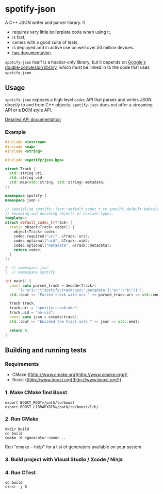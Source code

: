 spotify-json
============

A C++ JSON writer and parser library. It

* requires very little boilerplate code when using it,
* is fast,
* comes with a good suite of tests,
* is deployed and in active use on well over 50 million devices.
* [has documentation](doc/codec.md).

`spotify-json` itself is a header-only library, but it depends on
[Google's double-conversion library](https://github.com/google/double-conversion),
which must be linked in to the code that uses `spotify-json`.

Usage
-----

`spotify-json` exposes a high level `codec` API that parses and writes JSON
directly to and from C++ objects. `spotify-json` does not offer a streaming API
or a DOM style API.

[Detailed API documentation](doc/codec.md)

### Example

```cpp
#include <iostream>
#include <map>
#include <string>

#include <spotify/json.hpp>

struct Track {
  std::string uri;
  std::string uid;
  std::map<std::string, std::string> metadata;
};

namespace spotify {
namespace json {

// Specialize spotify::json::default_codec_t to specify default behavior when
// encoding and decoding objects of certain types.
template<>
struct default_codec_t<Track> {
  static object<Track> codec() {
    object<Track> codec;
    codec.required("uri", &Track::uri);
    codec.optional("uid", &Track::uid);
    codec.optional("metadata", &Track::metadata);
    return codec;
  }
};

}  // namespace json
}  // namespace spotify

int main() {
  const auto parsed_track = decode<Track>(
      "{\"uri\":\"spotify:track:xyz\",metadata:{\"a\":\"b\"}}");
  std::cout << "Parsed track with uri " << parsed_track.uri << std::endl;

  Track track;
  track.uri = "spotify:track:abc";
  track.uid = "an-uid";
  const auto json = encode(track);
  std::cout << "Encoded the track into " << json << std::endl;

  return 0;
}
```

Building and running tests
--------------------------
### Requirements
  * CMake ([http://www.cmake.org](http://www.cmake.org/))
  * Boost ([http://www.boost.org](http://www.boost.org/))

### 1. Make CMake find Boost
    export BOOST_ROOT=/path/to/boost
    export BOOST_LIBRARYDIR=/path/to/boost/lib/

### 2. Run CMake
    mkdir build
    cd build
    cmake -G <generator-name> ..

Run "cmake --help" for a list of generators available on your system.

### 3. Build project with Visual Studio / Xcode / Ninja

### 4. Run CTest
    cd build
    ctest -j 8
